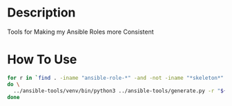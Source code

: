 # Description

Tools for Making my Ansible Roles more Consistent

# How To Use

```bash
for r in `find . -iname "ansible-role-*" -and -not -iname "*skeleton*" -type d`; \
do \
  ../ansible-tools/venv/bin/python3 ../ansible-tools/generate.py -r "${r}" -a; \
done
```